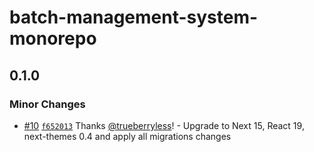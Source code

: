 # batch-management-system-monorepo

## 0.1.0

### Minor Changes

- [#10](https://github.com/trueberryless-org/batch-management-system/pull/10) [`f652013`](https://github.com/trueberryless-org/batch-management-system/commit/f6520136666f8d88292515f6375a63232ca94961) Thanks [@trueberryless](https://github.com/trueberryless)! - Upgrade to Next 15, React 19, next-themes 0.4 and apply all migrations changes
